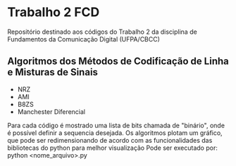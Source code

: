 # Trabalho 2 FCD
 Repositório destinado aos códigos do Trabalho 2 da disciplina de Fundamentos da Comunicação Digital (UFPA/CBCC)
 
 ## Algoritmos dos Métodos de Codificação de Linha e Misturas de Sinais
 
 * NRZ
 * AMI
 * B8ZS
 * Manchester Diferencial

 Para cada código é mostrado uma lista de bits chamada de "binário", onde é possível definir a sequencia desejada.
 Os algoritmos plotam um gráfico, que pode ser redimensionando de acordo com as funcionalidades das bibliotecas do python para melhor visualização
 Pode ser executado por:
  python <nome_arquivo>.py
